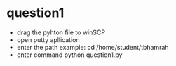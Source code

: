 # question1

 * drag the pyhton file to winSCP
 * open putty apllication
 * enter the path example: cd /home/student/tbhamrah
 * enter command python question1.py

